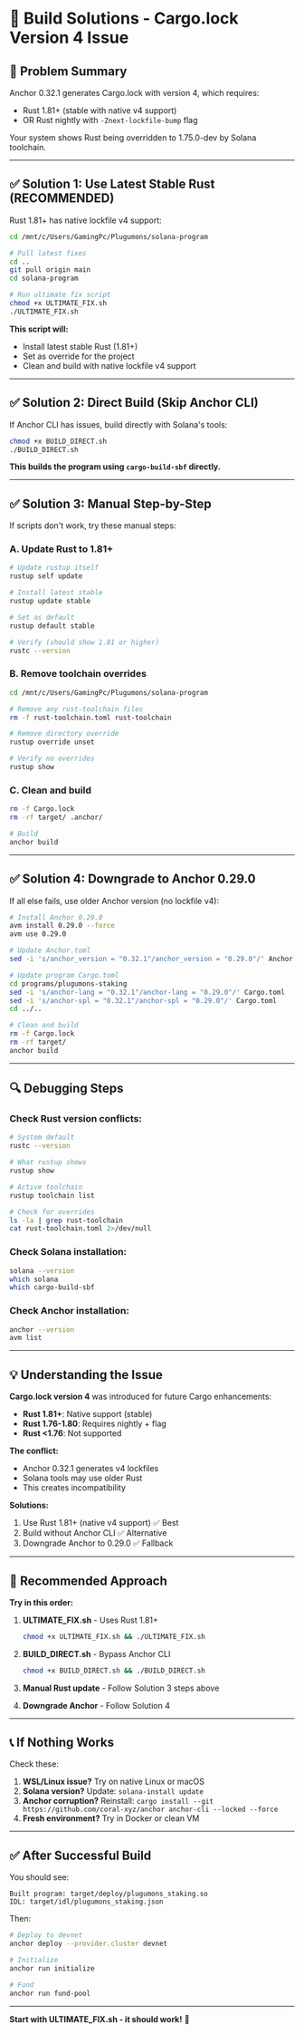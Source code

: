 # 🔧 Build Solutions - Cargo.lock Version 4 Issue

## 🎯 Problem Summary
Anchor 0.32.1 generates Cargo.lock with version 4, which requires:
- Rust 1.81+ (stable with native v4 support)
- OR Rust nightly with `-Znext-lockfile-bump` flag

Your system shows Rust being overridden to 1.75.0-dev by Solana toolchain.

---

## ✅ Solution 1: Use Latest Stable Rust (RECOMMENDED)

Rust 1.81+ has native lockfile v4 support:

```bash
cd /mnt/c/Users/GamingPc/Plugumons/solana-program

# Pull latest fixes
cd ..
git pull origin main
cd solana-program

# Run ultimate fix script
chmod +x ULTIMATE_FIX.sh
./ULTIMATE_FIX.sh
```

**This script will:**
- Install latest stable Rust (1.81+)
- Set as override for the project
- Clean and build with native lockfile v4 support

---

## ✅ Solution 2: Direct Build (Skip Anchor CLI)

If Anchor CLI has issues, build directly with Solana's tools:

```bash
chmod +x BUILD_DIRECT.sh
./BUILD_DIRECT.sh
```

**This builds the program using `cargo-build-sbf` directly.**

---

## ✅ Solution 3: Manual Step-by-Step

If scripts don't work, try these manual steps:

### A. Update Rust to 1.81+
```bash
# Update rustup itself
rustup self update

# Install latest stable
rustup update stable

# Set as default
rustup default stable

# Verify (should show 1.81 or higher)
rustc --version
```

### B. Remove toolchain overrides
```bash
cd /mnt/c/Users/GamingPc/Plugumons/solana-program

# Remove any rust-toolchain files
rm -f rust-toolchain.toml rust-toolchain

# Remove directory override
rustup override unset

# Verify no overrides
rustup show
```

### C. Clean and build
```bash
rm -f Cargo.lock
rm -rf target/ .anchor/

# Build
anchor build
```

---

## ✅ Solution 4: Downgrade to Anchor 0.29.0

If all else fails, use older Anchor version (no lockfile v4):

```bash
# Install Anchor 0.29.0
avm install 0.29.0 --force
avm use 0.29.0

# Update Anchor.toml
sed -i 's/anchor_version = "0.32.1"/anchor_version = "0.29.0"/' Anchor.toml

# Update program Cargo.toml
cd programs/plugumons-staking
sed -i 's/anchor-lang = "0.32.1"/anchor-lang = "0.29.0"/' Cargo.toml
sed -i 's/anchor-spl = "0.32.1"/anchor-spl = "0.29.0"/' Cargo.toml
cd ../..

# Clean and build
rm -f Cargo.lock
rm -rf target/
anchor build
```

---

## 🔍 Debugging Steps

### Check Rust version conflicts:
```bash
# System default
rustc --version

# What rustup shows
rustup show

# Active toolchain
rustup toolchain list

# Check for overrides
ls -la | grep rust-toolchain
cat rust-toolchain.toml 2>/dev/null
```

### Check Solana installation:
```bash
solana --version
which solana
which cargo-build-sbf
```

### Check Anchor installation:
```bash
anchor --version
avm list
```

---

## 💡 Understanding the Issue

**Cargo.lock version 4** was introduced for future Cargo enhancements:
- **Rust 1.81+**: Native support (stable)
- **Rust 1.76-1.80**: Requires nightly + flag
- **Rust <1.76**: Not supported

**The conflict:**
- Anchor 0.32.1 generates v4 lockfiles
- Solana tools may use older Rust
- This creates incompatibility

**Solutions:**
1. Use Rust 1.81+ (native v4 support) ✅ Best
2. Build without Anchor CLI ✅ Alternative
3. Downgrade Anchor to 0.29.0 ✅ Fallback

---

## 🎯 Recommended Approach

**Try in this order:**

1. **ULTIMATE_FIX.sh** - Uses Rust 1.81+
   ```bash
   chmod +x ULTIMATE_FIX.sh && ./ULTIMATE_FIX.sh
   ```

2. **BUILD_DIRECT.sh** - Bypass Anchor CLI
   ```bash
   chmod +x BUILD_DIRECT.sh && ./BUILD_DIRECT.sh
   ```

3. **Manual Rust update** - Follow Solution 3 steps above

4. **Downgrade Anchor** - Follow Solution 4

---

## 📞 If Nothing Works

Check these:

1. **WSL/Linux issue?** Try on native Linux or macOS
2. **Solana version?** Update: `solana-install update`
3. **Anchor corruption?** Reinstall: `cargo install --git https://github.com/coral-xyz/anchor anchor-cli --locked --force`
4. **Fresh environment?** Try in Docker or clean VM

---

## ✅ After Successful Build

You should see:
```
Built program: target/deploy/plugumons_staking.so
IDL: target/idl/plugumons_staking.json
```

Then:
```bash
# Deploy to devnet
anchor deploy --provider.cluster devnet

# Initialize
anchor run initialize

# Fund
anchor run fund-pool
```

---

**Start with ULTIMATE_FIX.sh - it should work!** 🚀
